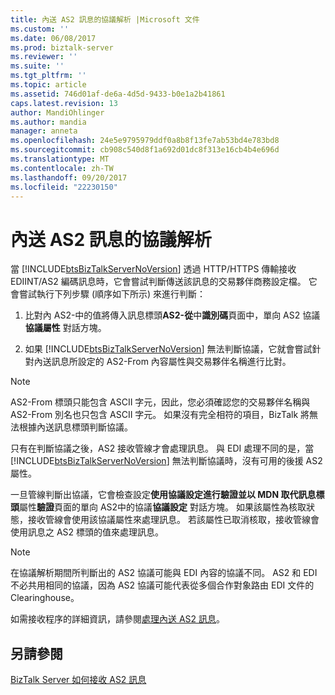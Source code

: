```yaml
---
title: 內送 AS2 訊息的協議解析 |Microsoft 文件
ms.custom: ''
ms.date: 06/08/2017
ms.prod: biztalk-server
ms.reviewer: ''
ms.suite: ''
ms.tgt_pltfrm: ''
ms.topic: article
ms.assetid: 746d01af-de6a-4d5d-9433-b0e1a2b41861
caps.latest.revision: 13
author: MandiOhlinger
ms.author: mandia
manager: anneta
ms.openlocfilehash: 24e5e9795979ddf0a8b8f13fe7ab53bd4e783bd8
ms.sourcegitcommit: cb908c540d8f1a692d01dc8f313e16cb4b4e696d
ms.translationtype: MT
ms.contentlocale: zh-TW
ms.lasthandoff: 09/20/2017
ms.locfileid: "22230150"
---
```

# <a name="agreement-resolution-for-incoming-as2-messages"></a>內送 AS2 訊息的協議解析
當 [!INCLUDE[btsBizTalkServerNoVersion](../includes/btsbiztalkservernoversion-md.md)] 透過 HTTP/HTTPS 傳輸接收 EDIINT/AS2 編碼訊息時，它會嘗試判斷傳送該訊息的交易夥伴商務設定檔。 它會嘗試執行下列步驟 (順序如下所示) 來進行判斷：  
  
1.  比對內 AS2-中的值將傳入訊息標頭**AS2-從**中**識別碼**頁面中，單向 AS2 協議**協議屬性**  對話方塊。  
  
2.  如果 [!INCLUDE[btsBizTalkServerNoVersion](../includes/btsbiztalkservernoversion-md.md)] 無法判斷協議，它就會嘗試針對內送訊息所設定的 AS2-From 內容屬性與交易夥伴名稱進行比對。  
  
> [!NOTE]
>  AS2-From 標頭只能包含 ASCII 字元，因此，您必須確認您的交易夥伴名稱與 AS2-From 別名也只包含 ASCII 字元。 如果沒有完全相符的項目，BizTalk 將無法根據內送訊息標頭判斷協議。  
  
 只有在判斷協議之後，AS2 接收管線才會處理訊息。 與 EDI 處理不同的是，當 [!INCLUDE[btsBizTalkServerNoVersion](../includes/btsbiztalkservernoversion-md.md)] 無法判斷協議時，沒有可用的後援 AS2 屬性。  
  
 一旦管線判斷出協議，它會檢查設定**使用協議設定進行驗證並以 MDN 取代訊息標頭**屬性**驗證**頁面的單向 AS2中的協議**協議設定** 對話方塊。 如果該屬性為核取狀態，接收管線會使用該協議屬性來處理訊息。 若該屬性已取消核取，接收管線會使用訊息之 AS2 標頭的值來處理訊息。  
  
> [!NOTE]
>  在協議解析期間所判斷出的 AS2 協議可能與 EDI 內容的協議不同。 AS2 和 EDI 不必共用相同的協議，因為 AS2 協議可能代表從多個合作對象路由 EDI 文件的 Clearinghouse。  
  
 如需接收程序的詳細資訊，請參閱[處理內送 AS2 訊息](../core/processing-an-incoming-as2-message.md)。  
  
## <a name="see-also"></a>另請參閱  
 [BizTalk Server 如何接收 AS2 訊息](../core/how-biztalk-server-receives-as2-messages.md)